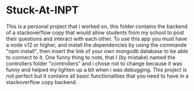 # Stuck-At-INPT
This is a personal project that i worked on, this folder contains the backend of a stackoverflow copy that would allow students from my school to post their questions
and interact with each other.
To use this app you must have a node v12 or higher, and install the dependencies by using the commande "npm install", then insert the link of your own mongodb database
to be able to connect to it.
One funny thing to note, that I (by mistake) named the controllers folder "comtrollers" and i chose not to change because it was funny and helped my lighten up a bit
when i was debugging.
This project is not perfect but it contains all basic functionalities that you need to have in a stackoverflow copy backend.
